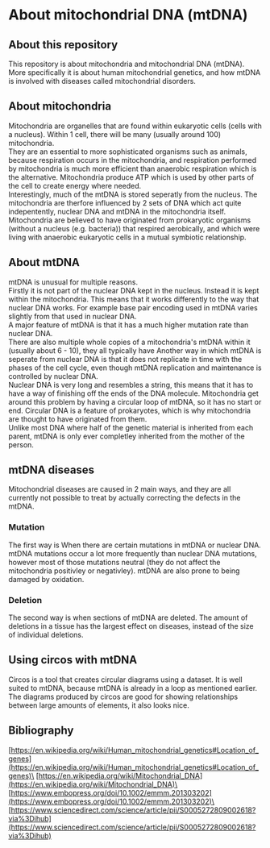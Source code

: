# About mitochondrial DNA (mtDNA)

## About this repository
This repository is about mitochondria and mitochondrial DNA (mtDNA). More specifically it is about human mitochondrial genetics, and how mtDNA is involved with diseases called mitochondrial disorders.

## About mitochondria
Mitochondria are organelles that are found within eukaryotic cells (cells with a nucleus). Within 1 cell, there will be many (usually around 100) mitochondria.\
They are an essential to more sophisticated organisms such as animals, because respiration occurs in the mitochondria, and respiration performed by mitochondria is much more efficient than anaerobic respiration which is the alternative. Mitochondria produce ATP which is used by other parts of the cell to create energy where needed.\
Interestingly, much of the mtDNA is stored seperatly from the nucleus. The mitochondria are therfore influenced by 2 sets of DNA which act quite indepentently, nuclear DNA and mtDNA in the mitochondria itself.\
Mitochondria are believed to have originated from prokaryotic organisms (without a nucleus (e.g. bacteria)) that respired aerobically, and which were living with anaerobic eukaryotic cells in a mutual symbiotic relationship.

## About mtDNA
mtDNA is unusual for multiple reasons.\
Firstly it is not part of the nuclear DNA kept in the nucleus. Instead it is kept within the mitochondria. This means that it works differently to the way that nuclear DNA works. For example base pair encoding used in mtDNA varies slightly from that used in nuclear DNA.\
A major feature of mtDNA is that it has a much higher mutation rate than nuclear DNA.\
There are also multiple whole copies of a mitochondria's mtDNA within it (usually about 6 - 10), they all typically have 
Another way in which mtDNA is seperate from nuclear DNA is that it does not replicate in time with the phases of the cell cycle, even though mtDNA replication and maintenance is controlled by nuclear DNA.\
Nuclear DNA is very long and resembles a string, this means that it has to have a way of finishing off the ends of the DNA molecule. Mitochondria get around this problem by having a circular loop of mtDNA, so it has no start or end. Circular DNA is a feature of prokaryotes, which is why mitochondria are thought to have originated from them.\
Unlike most DNA where half of the genetic material is inherited from each parent, mtDNA is only ever completley inherited from the mother of the person.

## mtDNA diseases
Mitochondrial diseases are caused in 2 main ways, and they are all currently not possible to treat by actually correcting the defects in the mtDNA.
### Mutation
The first way is When there are certain mutations in mtDNA or nuclear DNA. mtDNA mutations occur a lot more frequently than nuclear DNA mutations, however most of those mutations neutral (they do not affect the mitochondria positivley or negativley). mtDNA are also prone to being damaged by oxidation.
### Deletion
The second way is when sections of mtDNA are deleted. The amount of deletions in a tissue has the largest effect on diseases, instead of the size of individual deletions.

## Using circos with mtDNA
Circos is a tool that creates circular diagrams using a dataset. It is well suited to mtDNA, because mtDNA is already in a loop as mentioned earlier. The diagrams produced by circos are good for showing relationships between large amounts of elements, it also looks nice.

## Bibliography
[https://en.wikipedia.org/wiki/Human_mitochondrial_genetics#Location_of_genes](https://en.wikipedia.org/wiki/Human_mitochondrial_genetics#Location_of_genes)\
[https://en.wikipedia.org/wiki/Mitochondrial_DNA](https://en.wikipedia.org/wiki/Mitochondrial_DNA)\
[https://www.embopress.org/doi/10.1002/emmm.201303202](https://www.embopress.org/doi/10.1002/emmm.201303202)\
[https://www.sciencedirect.com/science/article/pii/S0005272809002618?via%3Dihub](https://www.sciencedirect.com/science/article/pii/S0005272809002618?via%3Dihub)
